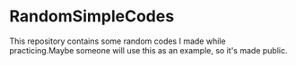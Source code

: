 # RandomSimpleCodes
This repository contains some random codes I made while practicing.Maybe someone will use this as an example, so it's made public.
